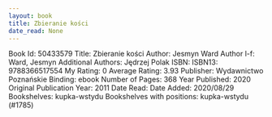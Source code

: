 ```yaml
---
layout: book
title: Zbieranie kości
date_read: None
---
```


Book Id: 50433579
Title: Zbieranie kości
Author: Jesmyn Ward
Author l-f: Ward, Jesmyn
Additional Authors: Jędrzej Polak
ISBN: 
ISBN13: 9788366517554
My Rating: 0
Average Rating: 3.93
Publisher: Wydawnictwo Poznańskie
Binding: ebook
Number of Pages: 368
Year Published: 2020
Original Publication Year: 2011
Date Read: 
Date Added: 2020/08/29
Bookshelves: kupka-wstydu
Bookshelves with positions: kupka-wstydu (#1785)

